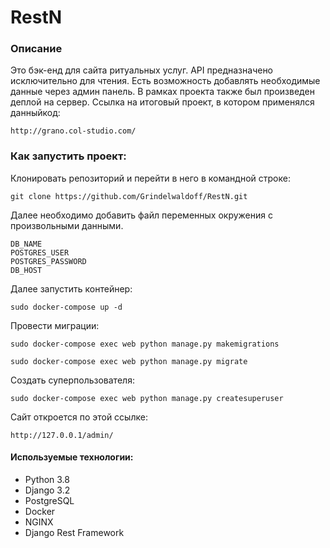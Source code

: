 # RestN

### Описание

Это бэк-енд для сайта ритуальных услуг. API предназначено исключительно для чтения. Есть возможность добавлять необходимые данные через админ панель. В рамках проекта также был произведен деплой на сервер. Ссылка на итоговый проект, в котором применялся данныйкод:

```
http://grano.col-studio.com/
```

### Как запустить проект:

Клонировать репозиторий и перейти в него в командной строке:

```
git clone https://github.com/Grindelwaldoff/RestN.git
```

Далее необходимо добавить файл переменных окружения с произвольными данными.

```
DB_NAME
POSTGRES_USER
POSTGRES_PASSWORD
DB_HOST
```

Далее запустить контейнер:

```
sudo docker-compose up -d
```

Провести миграции:

```
sudo docker-compose exec web python manage.py makemigrations
```

```
sudo docker-compose exec web python manage.py migrate
```

Создать суперпользователя:

```
sudo docker-compose exec web python manage.py createsuperuser
```

Сайт откроется по этой ссылке:

```
http://127.0.0.1/admin/
```

#### Используемые технологии:
* Python 3.8
* Django 3.2
* PostgreSQL
* Docker
* NGINX
* Django Rest Framework
